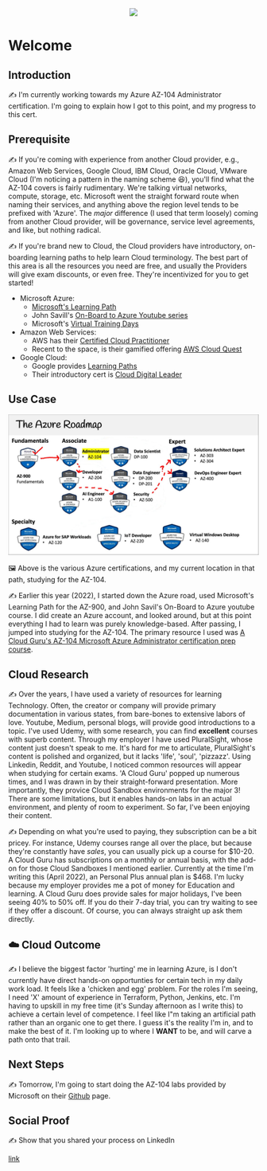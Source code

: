 <div id="cover photo" align="center">
  <img src="https://media.giphy.com/media/7p0qZOxUe5cIM/giphy.gif" width="800"/>
</div>

# Welcome

## Introduction

✍️ I'm currently working towards my Azure AZ-104 Administrator certification. I'm going to explain how I got to this point, and my progress to this cert.

## Prerequisite

✍️ If you're coming with experience from another Cloud provider, e.g., Amazon Web Services, Google Cloud, IBM Cloud, Oracle Cloud, VMware Cloud (I'm noticing a pattern in the naming scheme :laughing:), you'll find what the AZ-104 covers is fairly rudimentary. We're talking virtual networks, compute, storage, etc. Microsoft went the straight forward route when naming their services, and anything above the region level tends to be prefixed with 'Azure'. The _major_ difference (I used that term loosely) coming from another Cloud provider, will be governance, service level agreements, and like, but nothing radical.

✍️ If you're brand new to Cloud, the Cloud providers have introductory, on-boarding learning paths to help learn Cloud terminology. The best part of this area is all the resources you need are free, and usually the Providers will give exam discounts, or even free. They're incentivized for you to get started!

- Microsoft Azure:
  - [Microsoft's Learning Path](https://docs.microsoft.com/en-us/learn/certifications/azure-fundamentals/)
  - John Savill's [On-Board to Azure Youtube series](https://learn.onboardtoazure.com/)
  - Microsoft's [Virtual Training Days](https://www.microsoft.com/en-us/trainingdays/azure)
- Amazon Web Services:
  - AWS has their [Certified Cloud Practitioner](https://aws.amazon.com/training/learn-about/cloud-practitioner/)
  - Recent to the space, is their gamified offering [AWS Cloud Quest](https://explore.skillbuilder.aws/learn/course/external/view/elearning/11458/aws-cloud-quest-cloud-practitioner?lacp=sec&sec=lp)
- Google Cloud:
  - Google provides [Learning Paths](https://cloud.google.com/training#learning-paths)
  - Their introductory cert is [Cloud Digital Leader](https://cloud.google.com/certification/cloud-digital-leader)

## Use Case
<div id="az roadmap photo" align="center">
  <img src="../../images/az-104-roadmap.jpg" alt="chart showing various Azure Certs" width="600"/>
</div>

🖼️ Above is the various Azure certifications, and my current location in that path, studying for the AZ-104.

✍️ Earlier this year (2022), I started down the Azure road, used Microsoft's Learning Path for the AZ-900, and John Savil's On-Board to Azure youtube course. I did create an Azure account, and looked around, but at this point everything I had to learn was purely knowledge-based. After passing, I jumped into studying for the AZ-104. The primary resource I used was [A Cloud Guru's AZ-104 Microsoft Azure Administrator certification prep course](https://acloudguru.com/course/az-104-microsoft-azure-administrator-certification-prep).

## Cloud Research

✍️ Over the years, I have used a variety of resources for learning Technology. Often, the creator or company will provide primary documentation in various states, from bare-bones to extensive labors of love. Youtube, Medium, personal blogs, will provide good introductions to a topic. I've used Udemy, with some research, you can find **excellent** courses with superb content. Through my employer I have used PluralSight, whose content just doesn't speak to me. It's hard for me to articulate, PluralSight's content is polished and organized, but it lacks 'life', 'soul', 'pizzazz'. Using Linkedin, Reddit, and Youtube, I noticed common resources will appear when studying for certain exams. 'A Cloud Guru' popped up numerous times, and I was drawn in by their straight-forward presentation. More importantly, they provice Cloud Sandbox environments for the major 3! There are some limitations, but it enables hands-on labs in an actual environment, and plenty of room to experiment. So far, I've been enjoying their content.

✍️ Depending on what you're used to paying, they subscription can be a bit pricey. For instance, Udemy courses range all over the place, but because they're constantly have _sales_, you can usually pick up a course for $10-20. A Cloud Guru has subscriptions on a monthly or annual basis, with the add-on for those Cloud Sandboxes I mentioned earlier. Currently at the time I'm writing this (April 2022), an Personal Plus annual plan is $468. I'm lucky because my employer provides me a pot of money for Education and learning. A Cloud Guru does provide sales for major holidays, I've been seeing 40% to 50% off. If you do their 7-day trial, you can try waiting to see if they offer a discount. Of course, you can always straight up ask them directly.

## ☁️ Cloud Outcome

✍️ I believe the biggest factor 'hurting' me in learning Azure, is I don't currently have direct hands-on opportunties for certain tech in my daily work load. It feels like a 'chicken and egg' problem. For the roles I'm seeing, I need 'X' amount of experience in Terraform, Python, Jenkins, etc. I'm having to upskill in my free time (it's Sunday afternoon as I write this) to achieve a certain level of competence. I feel like I"m taking an artificial path rather than an organic one to get there. I guess it's the reality I'm in, and to make the best of it. I'm looking up to where I **WANT** to be, and will carve a path onto that trail.

## Next Steps

✍️ Tomorrow, I'm going to start doing the AZ-104 labs provided by Microsoft on their [Github](https://microsoftlearning.github.io/AZ-104-MicrosoftAzureAdministrator/) page.

## Social Proof

✍️ Show that you shared your process on LinkedIn

[link](link)
